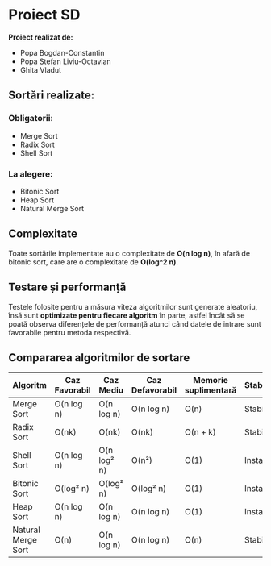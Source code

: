 # Proiect SD

**Proiect realizat de:**  
- Popa Bogdan-Constantin  
- Popa Stefan Liviu-Octavian  
- Ghita Vladut  

## Sortări realizate:

### Obligatorii:
- Merge Sort  
- Radix Sort  
- Shell Sort  

### La alegere:
- Bitonic Sort  
- Heap Sort  
- Natural Merge Sort  

## Complexitate

Toate sortările implementate au o complexitate de **O(n log n)**, în afară de bitonic sort, care are o complexitate de **O(log^2 n)**.

## Testare și performanță

Testele folosite pentru a măsura viteza algoritmilor sunt generate aleatoriu, însă sunt **optimizate pentru fiecare algoritm** în parte, astfel încât să se poată observa diferențele de performanță atunci când datele de intrare sunt favorabile pentru metoda respectivă.

## Compararea algoritmilor de sortare

| Algoritm             | Caz Favorabil | Caz Mediu   | Caz Defavorabil | Memorie suplimentară | Stabilitate |
|----------------------|---------------|-------------|------------------|------------------------|-------------|
| Merge Sort           | O(n log n)    | O(n log n)  | O(n log n)       | O(n)                   | Stabil      |
| Radix Sort           | O(nk)         | O(nk)       | O(nk)            | O(n + k)               | Stabil      |
| Shell Sort           | O(n log n)    | O(n log² n) | O(n²)            | O(1)                   | Instabil    |
| Bitonic Sort         | O(log² n)     | O(log² n)   | O(log² n)        | O(1)                   | Instabil    |
| Heap Sort            | O(n log n)    | O(n log n)  | O(n log n)       | O(1)                   | Instabil    |
| Natural Merge Sort   | O(n)          | O(n log n)  | O(n log n)       | O(n)                   | Stabil      |


